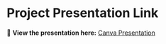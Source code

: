 # Project Presentation Link

📌 **View the presentation here:**
[Canva Presentation](https://www.canva.com/design/DAGvSpyBZro/amVtELNRrOtlXYbNiNKjzg/edit?utm_content=DAGvSpyBZro&utm_campaign=designshare&utm_medium=link2&utm_source=sharebutton)
